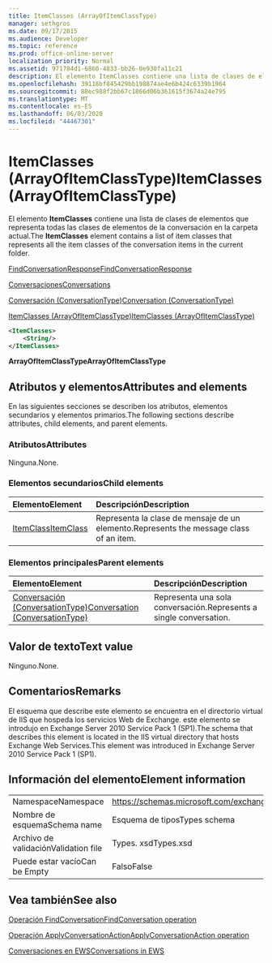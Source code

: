 ```yaml
---
title: ItemClasses (ArrayOfItemClassType)
manager: sethgros
ms.date: 09/17/2015
ms.audience: Developer
ms.topic: reference
ms.prod: office-online-server
localization_priority: Normal
ms.assetid: 971784d1-6860-4833-bb26-0e930fa11c21
description: El elemento ItemClasses contiene una lista de clases de elementos que representa todas las clases de elementos de la conversación en la carpeta actual.
ms.openlocfilehash: 39118bf845429bb198874ae4e6b424c6339b1964
ms.sourcegitcommit: 88ec988f2bb67c1866d06b361615f3674a24e795
ms.translationtype: MT
ms.contentlocale: es-ES
ms.lasthandoff: 06/03/2020
ms.locfileid: "44467301"
---
```

# <a name="itemclasses-arrayofitemclasstype"></a><span data-ttu-id="40351-103">ItemClasses (ArrayOfItemClassType)</span><span class="sxs-lookup"><span data-stu-id="40351-103">ItemClasses (ArrayOfItemClassType)</span></span>

<span data-ttu-id="40351-104">El elemento **ItemClasses** contiene una lista de clases de elementos que representa todas las clases de elementos de la conversación en la carpeta actual.</span><span class="sxs-lookup"><span data-stu-id="40351-104">The **ItemClasses** element contains a list of item classes that represents all the item classes of the conversation items in the current folder.</span></span> 
  
[<span data-ttu-id="40351-105">FindConversationResponse</span><span class="sxs-lookup"><span data-stu-id="40351-105">FindConversationResponse</span></span>](findconversationresponse.md)
  
[<span data-ttu-id="40351-106">Conversaciones</span><span class="sxs-lookup"><span data-stu-id="40351-106">Conversations</span></span>](conversations-ex15websvcsotherref.md)
  
[<span data-ttu-id="40351-107">Conversación (ConversationType)</span><span class="sxs-lookup"><span data-stu-id="40351-107">Conversation (ConversationType)</span></span>](conversation-conversationtype.md)
  
[<span data-ttu-id="40351-108">ItemClasses (ArrayOfItemClassType)</span><span class="sxs-lookup"><span data-stu-id="40351-108">ItemClasses (ArrayOfItemClassType)</span></span>](itemclasses-arrayofitemclasstype.md)
  
```XML
<ItemClasses>
    <String/>
</ItemClasses>
```

 <span data-ttu-id="40351-109">**ArrayOfItemClassType**</span><span class="sxs-lookup"><span data-stu-id="40351-109">**ArrayOfItemClassType**</span></span>
## <a name="attributes-and-elements"></a><span data-ttu-id="40351-110">Atributos y elementos</span><span class="sxs-lookup"><span data-stu-id="40351-110">Attributes and elements</span></span>

<span data-ttu-id="40351-111">En las siguientes secciones se describen los atributos, elementos secundarios y elementos primarios.</span><span class="sxs-lookup"><span data-stu-id="40351-111">The following sections describe attributes, child elements, and parent elements.</span></span>
  
### <a name="attributes"></a><span data-ttu-id="40351-112">Atributos</span><span class="sxs-lookup"><span data-stu-id="40351-112">Attributes</span></span>

<span data-ttu-id="40351-113">Ninguna.</span><span class="sxs-lookup"><span data-stu-id="40351-113">None.</span></span>
  
### <a name="child-elements"></a><span data-ttu-id="40351-114">Elementos secundarios</span><span class="sxs-lookup"><span data-stu-id="40351-114">Child elements</span></span>

|<span data-ttu-id="40351-115">**Elemento**</span><span class="sxs-lookup"><span data-stu-id="40351-115">**Element**</span></span>|<span data-ttu-id="40351-116">**Descripción**</span><span class="sxs-lookup"><span data-stu-id="40351-116">**Description**</span></span>|
|:-----|:-----|
|[<span data-ttu-id="40351-117">ItemClass</span><span class="sxs-lookup"><span data-stu-id="40351-117">ItemClass</span></span>](itemclass.md) <br/> |<span data-ttu-id="40351-118">Representa la clase de mensaje de un elemento.</span><span class="sxs-lookup"><span data-stu-id="40351-118">Represents the message class of an item.</span></span>  <br/> |
   
### <a name="parent-elements"></a><span data-ttu-id="40351-119">Elementos principales</span><span class="sxs-lookup"><span data-stu-id="40351-119">Parent elements</span></span>

|<span data-ttu-id="40351-120">**Elemento**</span><span class="sxs-lookup"><span data-stu-id="40351-120">**Element**</span></span>|<span data-ttu-id="40351-121">**Descripción**</span><span class="sxs-lookup"><span data-stu-id="40351-121">**Description**</span></span>|
|:-----|:-----|
|[<span data-ttu-id="40351-122">Conversación (ConversationType)</span><span class="sxs-lookup"><span data-stu-id="40351-122">Conversation (ConversationType)</span></span>](conversation-conversationtype.md) <br/> |<span data-ttu-id="40351-123">Representa una sola conversación.</span><span class="sxs-lookup"><span data-stu-id="40351-123">Represents a single conversation.</span></span>  <br/> |
   
## <a name="text-value"></a><span data-ttu-id="40351-124">Valor de texto</span><span class="sxs-lookup"><span data-stu-id="40351-124">Text value</span></span>

<span data-ttu-id="40351-125">Ninguno.</span><span class="sxs-lookup"><span data-stu-id="40351-125">None.</span></span>
  
## <a name="remarks"></a><span data-ttu-id="40351-126">Comentarios</span><span class="sxs-lookup"><span data-stu-id="40351-126">Remarks</span></span>

<span data-ttu-id="40351-127">El esquema que describe este elemento se encuentra en el directorio virtual de IIS que hospeda los servicios Web de Exchange. este elemento se introdujo en Exchange Server 2010 Service Pack 1 (SP1).</span><span class="sxs-lookup"><span data-stu-id="40351-127">The schema that describes this element is located in the IIS virtual directory that hosts Exchange Web Services.This element was introduced in Exchange Server 2010 Service Pack 1 (SP1).</span></span>
  
## <a name="element-information"></a><span data-ttu-id="40351-128">Información del elemento</span><span class="sxs-lookup"><span data-stu-id="40351-128">Element information</span></span>

|||
|:-----|:-----|
|<span data-ttu-id="40351-129">Namespace</span><span class="sxs-lookup"><span data-stu-id="40351-129">Namespace</span></span>  <br/> |https://schemas.microsoft.com/exchange/services/2006/types  <br/> |
|<span data-ttu-id="40351-130">Nombre de esquema</span><span class="sxs-lookup"><span data-stu-id="40351-130">Schema name</span></span>  <br/> |<span data-ttu-id="40351-131">Esquema de tipos</span><span class="sxs-lookup"><span data-stu-id="40351-131">Types schema</span></span>  <br/> |
|<span data-ttu-id="40351-132">Archivo de validación</span><span class="sxs-lookup"><span data-stu-id="40351-132">Validation file</span></span>  <br/> |<span data-ttu-id="40351-133">Types. xsd</span><span class="sxs-lookup"><span data-stu-id="40351-133">Types.xsd</span></span>  <br/> |
|<span data-ttu-id="40351-134">Puede estar vacío</span><span class="sxs-lookup"><span data-stu-id="40351-134">Can be Empty</span></span>  <br/> |<span data-ttu-id="40351-135">Falso</span><span class="sxs-lookup"><span data-stu-id="40351-135">False</span></span>  <br/> |
   
## <a name="see-also"></a><span data-ttu-id="40351-136">Vea también</span><span class="sxs-lookup"><span data-stu-id="40351-136">See also</span></span>



[<span data-ttu-id="40351-137">Operación FindConversation</span><span class="sxs-lookup"><span data-stu-id="40351-137">FindConversation operation</span></span>](findconversation-operation.md)
  
[<span data-ttu-id="40351-138">Operación ApplyConversationAction</span><span class="sxs-lookup"><span data-stu-id="40351-138">ApplyConversationAction operation</span></span>](applyconversationaction-operation.md)


[<span data-ttu-id="40351-139">Conversaciones en EWS</span><span class="sxs-lookup"><span data-stu-id="40351-139">Conversations in EWS</span></span>](https://msdn.microsoft.com/library/91e64629-db6c-4c94-9dcb-d386232e8467%28Office.15%29.aspx)

